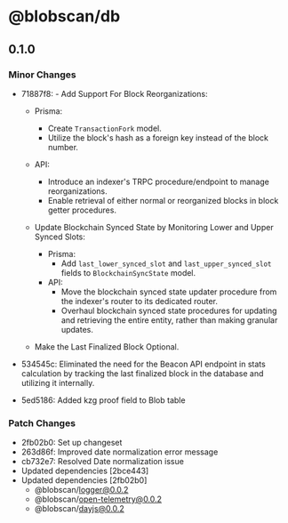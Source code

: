 # @blobscan/db

## 0.1.0

### Minor Changes

- 71887f8: - Add Support For Block Reorganizations:

  - Prisma:
    - Create `TransactionFork` model.
    - Utilize the block's hash as a foreign key instead of the block number.
  - API:

    - Introduce an indexer's TRPC procedure/endpoint to manage reorganizations.
    - Enable retrieval of either normal or reorganized blocks in block getter procedures.

  - Update Blockchain Synced State by Monitoring Lower and Upper Synced Slots:

    - Prisma:
      - Add `last_lower_synced_slot` and `last_upper_synced_slot` fields to `BlockchainSyncState` model.
    - API:
      - Move the blockchain synced state updater procedure from the indexer's router to its dedicated router.
      - Overhaul blockchain synced state procedures for updating and retrieving the entire entity, rather than making granular updates.

  - Make the Last Finalized Block Optional.

- 534545c: Eliminated the need for the Beacon API endpoint in stats calculation by tracking the last finalized block in the database and utilizing it internally.
- 5ed5186: Added kzg proof field to Blob table

### Patch Changes

- 2fb02b0: Set up changeset
- 263d86f: Improved date normalization error message
- cb732e7: Resolved Date normalization issue
- Updated dependencies [2bce443]
- Updated dependencies [2fb02b0]
  - @blobscan/logger@0.0.2
  - @blobscan/open-telemetry@0.0.2
  - @blobscan/dayjs@0.0.2
